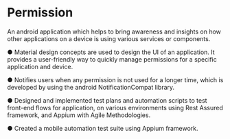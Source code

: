# Permission

An android application which helps to bring awareness and insights on how other applications on a device is using various services
or components.

● Material design concepts are used to design the UI of an application. It provides a user-friendly way to quickly manage
permissions for a specific application and device.

● Notifies users when any permission is not used for a longer time, which is developed by using the android
NotificationCompat library.

● Designed and implemented test plans and automation scripts to test front-end flows for application, on various
environments using Rest Assured framework, and Appium with Agile Methodologies.

● Created a mobile automation test suite using Appium framework.
